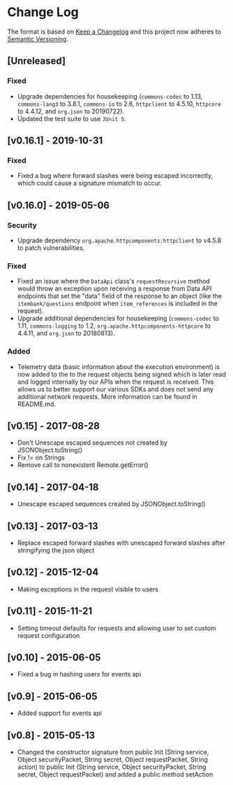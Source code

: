 # Change Log

The format is based on [Keep a Changelog](http://keepachangelog.com/en/1.0.0/)
and this project now adheres to [Semantic
Versioning](http://semver.org/spec/v2.0.0.html).

## [Unreleased]
### Fixed
* Upgrade dependencies for housekeeping (`commons-codec` to 1.13, `commons-lang3` to 3.8.1, `commons-io` to 2.6, `httpclient` to 4.5.10, `httpcore` to 4.4.12, and `org.json` to 20190722).
* Updated the test suite to use `JUnit 5`.

## [v0.16.1] - 2019-10-31
### Fixed
* Fixed a bug where forward slashes were being escaped incorrectly, which could cause a signature mismatch to occur.

## [v0.16.0] - 2019-05-06
### Security
* Upgrade dependency `org.apache.httpcomponents:httpclient` to v4.5.8 to patch vulnerabilities.

### Fixed
* Fixed an issue where the `DataApi` class's `requestRecursive` method would throw an exception upon receiving a response from Data API endpoints that set the "data" field of the response to an object (like the `itembank/questions` endpoint when `item_references` is included in the request).
* Upgrade additional dependencies for housekeeping (`commons-codec` to 1.11, `commons-logging` to 1.2, `org.apache.httpcomponents-httpcore` to 4.4.11, and `org.json` to 20180813).

### Added
* Telemetry data (basic information about the execution environment) is now added to the to the request objects being signed which is later read and logged internally by our APIs when the request is received. This allows us to better support our various SDKs and does not send any additional network requests. More information can be found in README.md.

## [v0.15] - 2017-08-28

* Don't Unescape escaped sequences not created by JSONObject.toString()
* Fix != on Strings
* Remove call to nonexistent Remote.getError()

## [v0.14] - 2017-04-18

* Unescape escaped sequences created by JSONObject.toString()

## [v0.13] - 2017-03-13

* Replace escaped forward slashes with unescaped forward slashes after stringifying the json object

## [v0.12] - 2015-12-04

* Making exceptions in the request visible to users

## [v0.11] - 2015-11-21

* Setting timeout defaults for requests and allowing user to set custom request configuration

## [v0.10] - 2015-06-05

* Fixed a bug in hashing users for events api

## [v0.9] - 2015-06-05

* Added support for events api

## [v0.8] - 2015-05-13

* Changed the constructor signature from public Init (String service, Object securityPacket, String secret, Object requestPacket, String action) to public Init (String service, Object securityPacket, String secret, Object requestPacket) and added a public method setAction
